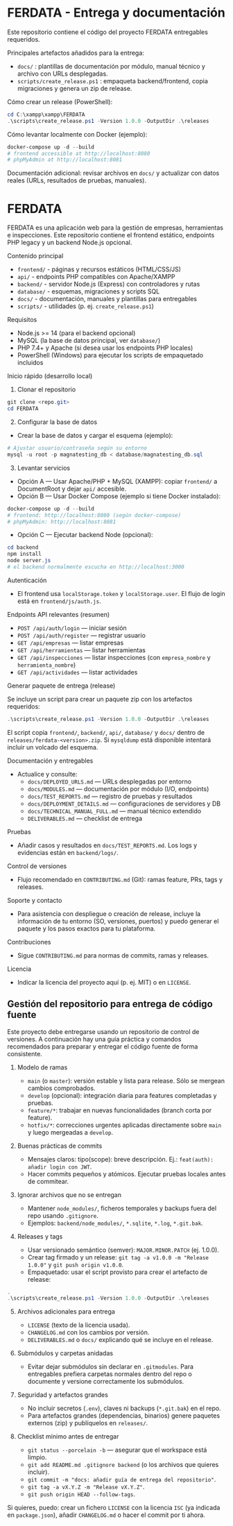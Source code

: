 # FERDATA - Entrega y documentación

Este repositorio contiene el código del proyecto FERDATA  entregables requeridos.

Principales artefactos añadidos para la entrega:

- `docs/` : plantillas de documentación por módulo, manual técnico y archivo con URLs desplegadas.
- `scripts/create_release.ps1` : empaqueta backend/frontend, copia migraciones y genera un zip de release.


Cómo crear un release (PowerShell):

```powershell
cd C:\xampp\xampp\FERDATA
.\scripts\create_release.ps1 -Version 1.0.0 -OutputDir .\releases
```

Cómo levantar localmente con Docker (ejemplo):

```powershell
docker-compose up -d --build
# frontend accessible at http://localhost:8080
# phpMyAdmin at http://localhost:8081
```

Documentación adicional: revisar archivos en `docs/` y actualizar con datos reales (URLs, resultados de pruebas, manuales).
# FERDATA

FERDATA es una aplicación web para la gestión de empresas, herramientas e inspecciones. Este repositorio contiene el frontend estático, endpoints PHP legacy y un backend Node.js opcional.

Contenido principal
- `frontend/` - páginas y recursos estáticos (HTML/CSS/JS)
- `api/` - endpoints PHP compatibles con Apache/XAMPP
- `backend/` - servidor Node.js (Express) con controladores y rutas
- `database/` - esquemas, migraciones y scripts SQL
- `docs/` - documentación, manuales y plantillas para entregables
- `scripts/` - utilidades (p. ej. `create_release.ps1`)

Requisitos
- Node.js >= 14 (para el backend opcional)
- MySQL (la base de datos principal, ver `database/`)
- PHP 7.4+ y Apache (si desea usar los endpoints PHP locales)
- PowerShell (Windows) para ejecutar los scripts de empaquetado incluidos

Inicio rápido (desarrollo local)

1) Clonar el repositorio

```powershell
git clone <repo.git>
cd FERDATA
```

2) Configurar la base de datos

- Crear la base de datos y cargar el esquema (ejemplo):

```powershell
# Ajustar usuario/contraseña según su entorno
mysql -u root -p magnatesting_db < database/magnatesting_db.sql
```

3) Levantar servicios

- Opción A — Usar Apache/PHP + MySQL (XAMPP): copiar `frontend/` a DocumentRoot y dejar `api/` accesible.
- Opción B — Usar Docker Compose (ejemplo si tiene Docker instalado):

```powershell
docker-compose up -d --build
# frontend: http://localhost:8080 (según docker-compose)
# phpMyAdmin: http://localhost:8081
```

- Opción C — Ejecutar backend Node (opcional):

```powershell
cd backend
npm install
node server.js
# el backend normalmente escucha en http://localhost:3000
```

Autenticación
- El frontend usa `localStorage.token` y `localStorage.user`. El flujo de login está en `frontend/js/auth.js`.

Endpoints API relevantes (resumen)
- `POST /api/auth/login` — iniciar sesión
- `POST /api/auth/register` — registrar usuario
- `GET /api/empresas` — listar empresas
- `GET /api/herramientas` — listar herramientas
- `GET /api/inspecciones` — listar inspecciones (con `empresa_nombre` y `herramienta_nombre`)
- `GET /api/actividades` — listar actividades

Generar paquete de entrega (release)

Se incluye un script para crear un paquete zip con los artefactos requeridos:

```powershell
.\scripts\create_release.ps1 -Version 1.0.0 -OutputDir .\releases
```

El script copia `frontend/`, `backend/`, `api/`, `database/` y `docs/` dentro de `releases/ferdata-<version>.zip`. Si `mysqldump` está disponible intentará incluir un volcado del esquema.

Documentación y entregables
- Actualice y consulte:
	- `docs/DEPLOYED_URLS.md` — URLs desplegadas por entorno
	- `docs/MODULES.md` — documentación por módulo (I/O, endpoints)
	- `docs/TEST_REPORTS.md` — registro de pruebas y resultados
	- `docs/DEPLOYMENT_DETAILS.md` — configuraciones de servidores y DB
	- `docs/TECHNICAL_MANUAL_FULL.md` — manual técnico extendido
	- `DELIVERABLES.md` — checklist de entrega

Pruebas
- Añadir casos y resultados en `docs/TEST_REPORTS.md`. Los logs y evidencias están en `backend/logs/`.

Control de versiones
- Flujo recomendado en `CONTRIBUTING.md` (Git): ramas feature, PRs, tags y releases.

Soporte y contacto
- Para asistencia con despliegue o creación de release, incluye la información de tu entorno (SO, versiones, puertos) y puedo generar el paquete y los pasos exactos para tu plataforma.

Contribuciones
- Sigue `CONTRIBUTING.md` para normas de commits, ramas y releases.

Licencia
- Indicar la licencia del proyecto aquí (p. ej. MIT) o en `LICENSE`.

## Gestión del repositorio para entrega de código fuente

Este proyecto debe entregarse usando un repositorio de control de versiones. A continuación hay una guía práctica y comandos recomendados para preparar y entregar el código fuente de forma consistente.

1. Modelo de ramas
	- `main` (o `master`): versión estable y lista para release. Sólo se mergean cambios comprobados.
	- `develop` (opcional): integración diaria para features completadas y pruebas.
	- `feature/*`: trabajar en nuevas funcionalidades (branch corta por feature).
	- `hotfix/*`: correcciones urgentes aplicadas directamente sobre `main` y luego mergeadas a `develop`.

2. Buenas prácticas de commits
	- Mensajes claros: tipo(scope): breve descripción. Ej.: `feat(auth): añadir login con JWT`.
	- Hacer commits pequeños y atómicos. Ejecutar pruebas locales antes de commitear.

3. Ignorar archivos que no se entregan
	- Mantener `node_modules/`, ficheros temporales y backups fuera del repo usando `.gitignore`.
	- Ejemplos: `backend/node_modules/`, `*.sqlite`, `*.log`, `*.git.bak`.

4. Releases y tags
	- Usar versionado semántico (semver): `MAJOR.MINOR.PATCH` (ej. 1.0.0).
	- Crear tag firmado y un release: `git tag -a v1.0.0 -m "Release 1.0.0"` y `git push origin v1.0.0`.
	- Empaquetado: usar el script provisto para crear el artefacto de release:

```powershell
.
.\scripts\create_release.ps1 -Version 1.0.0 -OutputDir .\releases
```

5. Archivos adicionales para entrega
	- `LICENSE` (texto de la licencia usada).
	- `CHANGELOG.md` con los cambios por versión.
	- `DELIVERABLES.md` o `docs/` explicando qué se incluye en el release.

6. Submódulos y carpetas anidadas
	- Evitar dejar submódulos sin declarar en `.gitmodules`. Para entregables prefiera carpetas normales dentro del repo o documente y versione correctamente los submódulos.

7. Seguridad y artefactos grandes
	- No incluir secretos (`.env`), claves ni backups (`*.git.bak`) en el repo.
	- Para artefactos grandes (dependencias, binarios) genere paquetes externos (zip) y publíquelos en `releases/`.

8. Checklist mínimo antes de entregar
	- `git status --porcelain -b` — asegurar que el workspace está limpio.
	- `git add README.md .gitignore backend` (o los archivos que quieres incluir).
	- `git commit -m "docs: añadir guía de entrega del repositorio"`.
	- `git tag -a vX.Y.Z -m "Release vX.Y.Z"`.
	- `git push origin HEAD --follow-tags`.

Si quieres, puedo: crear un fichero `LICENSE` con la licencia `ISC` (ya indicada en `package.json`), añadir `CHANGELOG.md` o hacer el commit por ti ahora.

